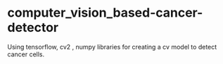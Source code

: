# computer_vision_based-cancer-detector
Using tensorflow, cv2 ,  numpy libraries for creating a cv model to detect cancer cells. 
